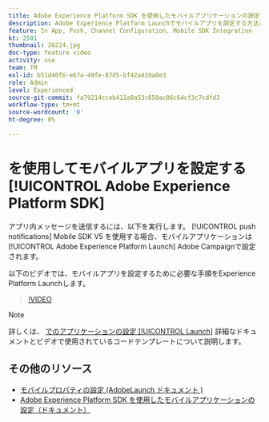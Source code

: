 ```yaml
---
title: Adobe Experience Platform SDK を使用したモバイルアプリケーションの設定
description: Adobe Experience Platform Launchでモバイルアプリを設定する方法と、Adobe Campaignでモバイルアプリを設定する方法について説明します。
feature: In App, Push, Channel Configuration, Mobile SDK Integration
kt: 2501
thumbnail: 26224.jpg
doc-type: feature video
activity: use
team: TM
exl-id: b51d40f6-e67a-49fe-87d5-bf42a439a0e3
role: Admin
level: Experienced
source-git-commit: fa79214cceb411a8a53c650ac06c64cf3c7cdfd3
workflow-type: tm+mt
source-wordcount: '0'
ht-degree: 0%

---
```



# を使用してモバイルアプリを設定する [!UICONTROL Adobe Experience Platform SDK]

アプリ内メッセージを送信するには、以下を実行します。 [!UICONTROL push notifications] Mobile SDK V5 を使用する場合、モバイルアプリケーションは [!UICONTROL Adobe Experience Platform Launch] Adobe Campaignで設定されます。

以下のビデオでは、モバイルアプリを設定するために必要な手順をExperience Platform Launchします。

>[!VIDEO](https://video.tv.adobe.com/v/26224?quality=12)

>[!NOTE]
>
>詳しくは、 [でのアプリケーションの設定 [!UICONTROL Launch]](https://experienceleague.adobe.com/docs/campaign-standard/using/administrating/configuring-channels/configuring-a-mobile-application.html?lang=en) 詳細なドキュメントとビデオで使用されているコードテンプレートについて説明します。

## その他のリソース

* [モバイルプロパティの設定 (AdobeLaunch ドキュメント )](https://aep-sdks.gitbook.io/docs/getting-started/create-a-mobile-property)
* [Adobe Experience Platform SDK を使用したモバイルアプリケーションの設定（ドキュメント）](https://experienceleague.adobe.com/docs/campaign-standard/using/administrating/configuring-channels/configuring-a-mobile-application.html?lang=en)
